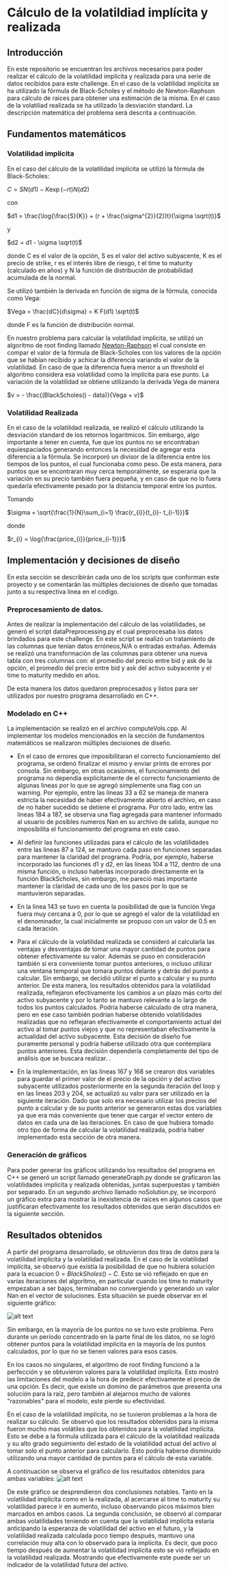 # Cálculo de la volatildiad implícita y realizada

## Introducción

En este repositorio se encuentran los archivos necesarios para poder realizar el cálculo de la volatilidad implícita y realizada para una serie de datos recibidos para este challenge.
En el caso de la volatilidad implícita se ha utilizado la fórmula de Black-Scholes y el método de Newton-Raphson para cálculo de raices para obtener una estimación de la misma. En el caso de la volatiliad realizada se ha utilizado la desviación standard. La descripción matemática del problema será descrita a continuación.

## Fundamentos matemáticos

### Volatilidad implícita

En el caso del cálculo de la volatilidad implícita se utilizó la fórmula de Black-Scholes:

$C= S N(d1) -K \exp(-rt)N(d2)$

con

$d1 = \frac{\log{\frac{S}{K}} + (r + \frac{\sigma^{2}}{2})t}{\sigma \sqrt(t)}$

y

$d2 = d1 - \sigma \sqrt(t)$

donde
C es el valor de la opción, S es el valor del activo subyacente, K es el precio de strike, r es el interés libre de riesgo, t el time to maturity (calculado en años) y N la función de distribución de probabilidad acumulada de la normal.

Se utilizó también la derivada en función de sigma de la fórmula, conocida como Vega:

$Vega = \frac{dC}{d\sigma} = K F(d1) \sqrt(t)$

donde F es la función de distribución normal.

En nuestro problema para calcular la volatilidad implícita, se utilizó un algoritmo de root finding llamado [Newton-Raphson](https://en.wikipedia.org/wiki/Newton%27s_method) el cual consiste en compar el valor de la fórmula de Black-Scholes con los valores de la opción que se habían recibido y achicar la diferencia variando el valor de la volatilidad. En caso de que la diferencia fuera menor a un threshold el algoritmo considera esa volatilidad como la implícita para ese punto.
La variación de la volatilidad se obtiene utilizando la derivada Vega de manera

$v = - \frac{(BlackScholes() - data)}{Vega + v}$

### Volatilidad Realizada

En el caso de la volatilidad realizada, se realizó el cálculo utilizando la desviación standard de los retornos logaritmicos. Sin embargo, algo importante a tener en cuenta, fue que los puntos no se encontraban equiespaciados generando entonces la necesidad de agregar esta diferencia a la fórmula. Se incorporó un divisor de la diferencia entre los tiempos de los puntos, el cual funcionaba como peso. De esta manera, para puntos que se encontraran muy cerca temporalmente, se esperaria que la variación en su precio también fuera pequeña, y en caso de que no lo fuera quedaría efectivamente pesado por la distancia temporal entre los puntos.

Tomando

$\sigma = \sqrt{\frac{1}{N}\sum_{i=1} \frac{r_{i}}{t_{i}- t_{i-1}}}$

donde

$r_{i} = \log{\frac{price_{i}}{price_{i-1}}}$

## Implementación y decisiones de diseño

En esta sección se describirán cada uno de los scripts que conforman este proyecto y se comentarán las múltiples decisiones de diseño que tomadas junto a su respectiva linea en el codigo.

### Preprocesamiento de datos.

Antes de realizar la implementación del cálculo de las volatilidades, se generó el script dataPreprocessing.py el cual preprocesaba los datos brindados para este challenge. En este script se realizó un tratamiento de las columnas que tenían datos erróneos,N/A o entradas extrañas. Además se realizó una transformación de las columnas para obtener una nueva tabla con tres columnas con: el promedio del precio entre bid y ask de la opción, el promedio del precio entre bid y ask del activo subyacente y el time to maturity medido en años.

De esta manera los datos quedaron preprocesados y listos para ser utilizados por nuestro programa desarrollado en C++.

### Modelado en C++

La implementación se realizó en el archivo computeVols.cpp. Al implementar los modelos mencionados en la sección de fundamentos matemáticos se realizaron múltiples decisiones de diseño.

- En el caso de errores que imposibilitaran el correcto funcionamiento del programa, se ordenó finalizar el mismo y enviar prints de errores por consola. Sin embargo, en otras ocasiones, el funcionamiento del programa no dependía explícitamente de el correcto funcionamiento de algunas lineas por lo que se agregó simplemente una flag con un warning. Por ejemplo, entre las líneas 33 a 62 se maneja de manera estricta la necesidad de haber efectivamente abierto el archivo, en caso de no haber sucedido se detiene el programa. Por otro lado, entre las lineas 184 a 187, se observa una flag agregada para mantener informado al usuario de posibles numeros Nan en su archivo de salida, aunque no imposibilita el funcionamiento del programa en este caso.

- Al definir las funciones utilizadas para el cálculo de las volatilidades entre las lineas 87 a 124, se mantuvo cada paso en funciones separadas para mantener la claridad del programa. Podría, por ejemplo, haberse incorporado las funciones d1 y d2, en las lineas 104 a 112, dentro de una misma función, o incluso haberlas incorporado directamente en la función BlackScholes, sin embargo, me pareció mas importante mantener la claridad de cada uno de los pasos por lo que se mantuvieron separadas.

- En la linea 143 se tuvo en cuenta la posibilidad de que la función Vega fuera muy cercana a 0, por lo que se agregó el valor de la volatilidad en el denominador, la cual inicialmente se propuso con un valor de 0.5 en cada iteración.

- Para el cálculo de la volatilidad realizada se consideró al calcularla las ventajas y desventajas de tomar una mayor cantidad de puntos para obtener efectivamente su valor. Además se puso en consideración también si era conveniente tomar puntos anteriores, o incluso utilizar una ventana temporal que tomara puntos delante y detrás del punto a calcular. Sin embargo, se decidió utilizar el punto a calcular y su punto anterior. De esta manera, los resultados obtenidos para la volatilidad realizada, reflejaron efectivamente los cambios a un plazo más corto del activo subyacente y por lo tanto se mantuvo relevante a lo largo de todos los puntos calculados. Podría haberse calculado de otra manera, pero en ese caso también podrían haberse obtenido volatilidades realizadas que no reflejaran efectivamente el comportamiento actual del activo al tomar puntos viejos y que no representaban efectivamente la actualidad del activo subyacente. Esta decisión de diseño fue puramente personal y podría haberse utilizado otra que contemplara puntos anteriores. Esta decisión dependería completamente del tipo de análisis que se buscara realizar. .

- En la implementación, en las lineas 167 y 168 se crearon dos variables para guardar el primer valor de el precio de la opción y del activo subyacente utilizados posteriormente en la segunda iteración del loop y en las lineas 203 y 204, se actualizó su valor para ser utilizado en la siguiente iteración. Dado que solo era necesario utilizar los precios del punto a calcular y de su punto anterior se generaron estas dos variables ya que era más conveniente que tener que cargar el vector entero de datos en cada una de las iteraciones. En caso de que hubiera tomado otro tipo de forma de calcular la volatilidad realizada, podría haber implementado esta sección de otra manera.

### Generación de gráficos

Para poder generar los gráficos utilizando los resultados del programa en C++ se generó un script llamado generateGraph.py donde se graficaron las volatilidades implícita y realizada obtenidas, juntas superpuestas y también por separado.
En un segundo archivo llamado noSolution.py, se incorporó un gráfico extra para mostrar la inexistencia de raíces en algunos casos que justificaran efectivamente los resultados obtenidos que serán discutidos en la siguiente sección.

## Resultados obtenidos

A partir del programa desarrollado, se obtuvieron dos tiras de datos para la volatilidad implícita y la volatilidad realizada. En el caso de la volatilidad implícita, se observó que existía la posibilidad de que no hubiera solución para la ecuacion $0 = BlackSholes() - C$. Esto se vió reflejado en que en varias iteraciones del algoritmo, en particular cuando los time to maturity empezaban a ser bajos, terminaban no convergiendo y generando un valor Nan en el vector de soluciones. Esta situación se puede observar en el siguiente gráfico:

![alt text](noSolution.png)

Sin embargo, en la mayoría de los puntos no se tuvo este problema. Pero durante un período concentrado en la parte final de los datos, no se logró obtener puntos para la volatilidad implícita en la mayoría de los puntos calculados, por lo que no se tienen valores para esos casos.

En los casos no singulares, el algoritmo de root finding funcionó a la perfección y se obtuvieron valores para la volatilidad implícita. Esto mostró las limitaciones del modelo a la hora de predecir efectivamente el precio de una opción. Es decir, que existe un domino de parámetros que presenta una solución para la raíz, pero también al alejarnos mucho de valores "razonables" para el modelo, este pierde su efectividad.

En el caso de la volatilidad implícita, no se tuvieron problemas a la hora de realizar su cálculo. Se observó que los resultados obtenidos para la misma fueron mucho mas volátiles que los obtenidos para la volatilidad implícita. Esto se debe a la fórmula utilizada para el cálculo de la volatilidad realizada y su alto grado seguimiento del estado de la volatilidad actual del activo al tomar solo el punto anterior para calcularlo. Esto podría haberse disminuido utilizando una mayor cantidad de puntos para el cálculo de esta variable.

A continuación se observa el gráfico de los resultados obtenidos para ambas variables:
![alt text](volatilityComparison.png)

De este gráfico se desprendieron dos conclusiones notables. Tanto en la volatilidad implícita como en la realizada, al acercarse al time to maturity su volatilidad parece ir en aumento, incluso observando picos máximos bien marcados en ambos casos.
La segunda conclusión, se observó al comparar ambas volatilidades teniendo en cuenta que la volatilidad implícita estaría anticipando la esperanza de volatilidad del activo en el futuro, y la volatilidad realizada calculada poco tiempo después, mantuvo una correlación muy alta con lo observado para la implícita. Es decir, que poco tiempo después de aumentar la volatilidad implícita esto se vió reflejado en la volatilidad realizada. Mostrando que efectivamente este puede ser un indicador de la volatilidad futura del activo.
